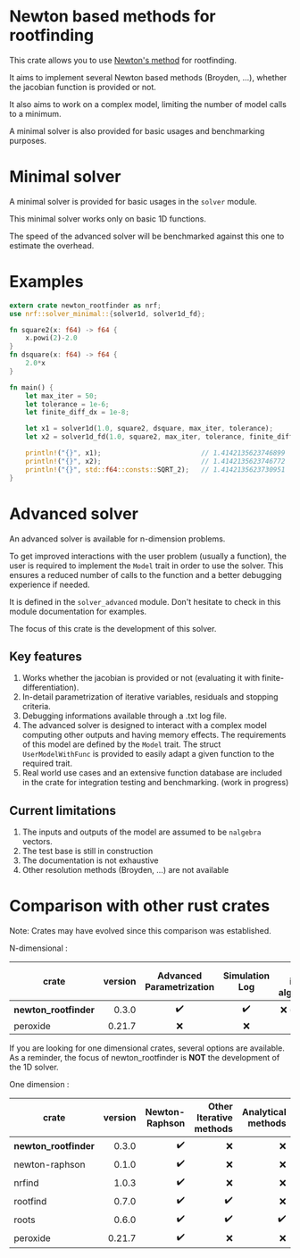 Newton based methods for rootfinding
========================================================

This crate allows you to use [Newton's method](https://en.wikipedia.org/wiki/Newton%27s_method) for rootfinding.

It aims to implement several Newton based methods (Broyden, ...), whether the jacobian function is provided or not.

It also aims to work on a complex model, limiting the number of model calls to a minimum.

A minimal solver is also provided for basic usages and benchmarking purposes.

# Minimal solver

A minimal solver is provided for basic usages in the `solver` module.

This minimal solver works only on basic 1D functions.

The speed of the advanced solver will be benchmarked against this one to estimate the overhead.

# Examples
```rust
extern crate newton_rootfinder as nrf;
use nrf::solver_minimal::{solver1d, solver1d_fd};

fn square2(x: f64) -> f64 {
    x.powi(2)-2.0
}
fn dsquare(x: f64) -> f64 {
    2.0*x
}

fn main() {
    let max_iter = 50;
    let tolerance = 1e-6;
    let finite_diff_dx = 1e-8;

    let x1 = solver1d(1.0, square2, dsquare, max_iter, tolerance);
    let x2 = solver1d_fd(1.0, square2, max_iter, tolerance, finite_diff_dx);

    println!("{}", x1);                         // 1.4142135623746899
    println!("{}", x2);                         // 1.4142135623746772
    println!("{}", std::f64::consts::SQRT_2);   // 1.4142135623730951
}
```

# Advanced solver

An advanced solver is available for n-dimension problems.

To get improved interactions with the user problem (usually a function),
the user is required to implement the `Model` trait in order to use the solver.
This ensures a reduced number of calls to the function and a better debugging experience if needed.

It is defined in the `solver_advanced` module.
Don't hesitate to check in this module documentation for examples.

The focus of this crate is the development of this solver.

## Key features
 1. Works whether the jacobian is provided or not (evaluating it with finite-differentiation).
 2. In-detail parametrization of iterative variables, residuals and stopping criteria.
 3. Debugging informations available through a .txt log file.
 4. The advanced solver is designed to interact with a complex model computing other outputs and having memory effects. The requirements of this model are defined by the `Model` trait. The struct `UserModelWithFunc` is provided to easily adapt a given function to the required trait.
 5. Real world use cases and an extensive function database are included in the crate for integration testing and benchmarking. (work in progress)

## Current limitations

 1. The inputs and outputs of the model are assumed to be `nalgebra` vectors.
 2. The test base is still in construction
 3. The documentation is not exhaustive
 4. Other resolution methods (Broyden, ...) are not available



# Comparison with other rust crates

Note: Crates may have evolved since this comparison was established.

N-dimensional :

| crate                 | version | Advanced <br> Parametrization | Simulation <br> Log | Other iterative<br> algorithms |
|-----------------------|--------:|:-----------------------------:|:-------------------:|-------------------------------:|
| **newton_rootfinder** |   0.3.0 |       ✔️                      |      ✔️             |  ❌ (not yet)                 |
| peroxide              |  0.21.7 |       ❌                      |      ❌             |   ❌                          |



If you are looking for one dimensional crates, several options are available.
As a reminder, the focus of newton_rootfinder is **NOT** the development of the 1D solver.

One dimension :

| crate                 | version | Newton-Raphson | Other Iterative methods | Analytical methods  |
|-----------------------|--------:|---------------:|------------------------:|--------------------:|
| **newton_rootfinder** |   0.3.0 |  ✔️            | ❌                     | ❌                  |
| newton-raphson        |   0.1.0 |  ✔️            | ❌                     | ❌                  |
| nrfind                |   1.0.3 |  ✔️            | ❌                     | ❌                  |
| rootfind              |   0.7.0 |  ✔️            | ✔️                     | ❌                  |
| roots                 |   0.6.0 |  ✔️            | ✔️                     | ✔️                  |
| peroxide              |  0.21.7 |  ✔️            | ❌                     | ❌                  |

